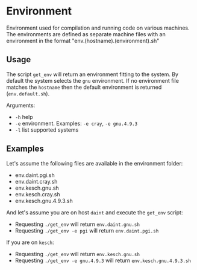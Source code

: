 # Environment	

Environment used for compilation and running code on various machines. The 
environments are defined as separate machine files with an environment in 
the format "env.(hostname).(environment).sh"

## Usage

The script `get_env` will return an environment fitting to the system. By 
default the system selects the `gnu` environment. If no environment file
matches the `hostname` then the default environment is returned 
(`env.default.sh`). 

Arguments:

 - `-h` help
 - `-e` environment. Examples: `-e cray`, `-e gnu.4.9.3`
 - `-l` list supported systems

## Examples

Let's assume the following files are available in the environment folder:

- env.daint.pgi.sh
- env.daint.cray.sh
- env.kesch.gnu.sh
- env.kesch.cray.sh
- env.kesch.gnu.4.9.3.sh

And let's assume you are on host `daint` and execute the `get_env` script:

- Requesting `./get_env` will return `env.daint.gnu.sh`
- Requesting `./get_env -e pgi` will return `env.daint.pgi.sh`

If you are on `kesch`:

- Requesting `./get_env` will return `env.kesch.gnu.sh`
- Requesting `./get_env -e gnu.4.9.3` will return `env.kesch.gnu.4.9.3.sh`


